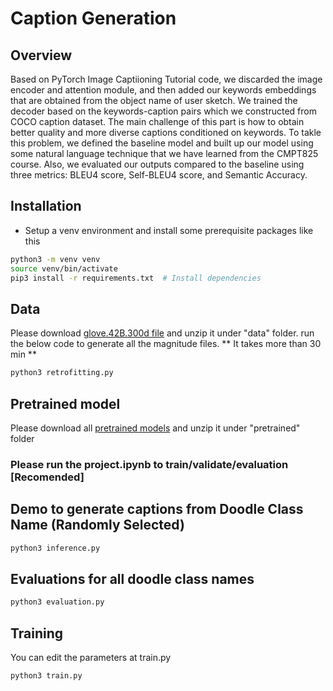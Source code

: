 # Caption Generation

## Overview
Based on PyTorch Image Captiioning Tutorial code, we discarded the image encoder and attention module, and then added our keywords embeddings that are obtained from the object name of user sketch. We trained the decoder based on the keywords-caption pairs which we constructed from COCO caption dataset. The main challenge of this part is how to obtain better quality and more diverse captions conditioned on keywords. To takle this problem, we defined the baseline model and built up our model using some natural language technique that we have learned from the CMPT825 course. Also, we evaluated our outputs compared to the baseline using three metrics: BLEU4 score, Self-BLEU4 score, and Semantic Accuracy. 

## Installation
- Setup a venv environment and install some prerequisite packages like this
```bash
python3 -m venv venv
source venv/bin/activate 
pip3 install -r requirements.txt  # Install dependencies
```
## Data 
Please download [glove.42B.300d file](https://nlp.stanford.edu/data/glove.42B.300d.zip) and unzip it under "data" folder.  run the below code to generate all the magnitude files. ** It takes more than 30 min ** 
```bash
python3 retrofitting.py 
```

## Pretrained model 
Please download all [pretrained models](https://drive.google.com/file/d/1TgwRn0aB0b0W-s3sAy7JCproyEaSyHyu/view?usp=sharing) and unzip it under "pretrained" folder 


### Please run the project.ipynb to train/validate/evaluation [Recomended]

## Demo to generate captions from Doodle Class Name (Randomly Selected)
```bash
python3 inference.py
```

## Evaluations for all doodle class names
```bash
python3 evaluation.py
```

## Training
You can edit the parameters at train.py 
```bash
python3 train.py
```






